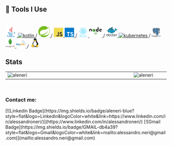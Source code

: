 <h2>🌱 Tools I Use</h2>
<p align="left">
<br>
  <a href="https://www.java.com" target="_blank"> <img src="https://raw.githubusercontent.com/devicons/devicon/master/icons/java/java-original.svg" alt="java" width="35" height="35"/> </a>
  <a href="https://kotlinlang.org" target="_blank"> <img src="https://www.vectorlogo.zone/logos/kotlinlang/kotlinlang-icon.svg" alt="kotlin" width="30" height="30"/> </a> / <a href="https://spring.io/" target="_blank"> <img src="https://raw.githubusercontent.com/devicons/devicon/master/icons/spring/spring-original.svg" alt="Spring Framerwork" width="35" height="35"/> </a> / <a href="https://developer.mozilla.org/en-US/docs/Web/JavaScript" target="_blank"><img src="https://raw.githubusercontent.com/devicons/devicon/master/icons/javascript/javascript-original.svg" alt="javascript" width="30" height="30"/> </a> 
 <a href="https://www.typescriptlang.org/" target="_blank"> <img src="https://raw.githubusercontent.com/devicons/devicon/master/icons/typescript/typescript-original.svg" alt="typescript" width="30" height="30"/> </a> / <a href="https://reactjs.org/" target="_blank"> <img src="https://raw.githubusercontent.com/devicons/devicon/master/icons/react/react-original-wordmark.svg" alt="react" width="30" height="30"/> </a> 
 <a href="https://nodejs.org" target="_blank"> <img src="https://raw.githubusercontent.com/devicons/devicon/master/icons/nodejs/nodejs-original-wordmark.svg" alt="nodejs" width="40" height="40"/> </a> / <a href="https://www.docker.com/" target="_blank"> <img src="https://raw.githubusercontent.com/devicons/devicon/master/icons/docker/docker-original-wordmark.svg" alt="docker" width="35" height="35"/> </a>
 <a href="https://kubernetes.io" target="_blank"> <img src="https://www.vectorlogo.zone/logos/kubernetes/kubernetes-icon.svg" alt="kubernetes" width="30" height="30"/> </a> / <a href="https://www.postgresql.org" target="_blank"> <img src="https://raw.githubusercontent.com/devicons/devicon/master/icons/postgresql/postgresql-original-wordmark.svg" alt="postgresql" width="30" height="30"/> </a> 
  <a href="https://www.mongodb.com/" target="_blank"> <img src="https://raw.githubusercontent.com/devicons/devicon/master/icons/mongodb/mongodb-original-wordmark.svg" alt="mongodb" width="30" height="30"/> </a>
  <a href="https://www.mysql.com/" target="_blank"> <img src="https://raw.githubusercontent.com/devicons/devicon/master/icons/mysql/mysql-original-wordmark.svg" alt="mysql" width="30" height="30"/> </a> / <a href="https://www.linux.org/" target="_blank"> <img src="https://raw.githubusercontent.com/devicons/devicon/master/icons/linux/linux-original.svg" alt="linux" width="30" height="30"/> </a>
  

<h2>Stats</h2>
<center>
<table>
  <tr>
      <td><img width="380px" align="left" src="https://github-readme-stats.vercel.app/api/top-langs?username=aleneri&show_icons=true&locale=en&layout=compact" alt="aleneri"/></td>
      <td><img width="380px" align="left" src="https://github-readme-stats.vercel.app/api?username=aleneri&show_icons=true&locale=en" alt="aleneri" /></td>
  </tr>  
</table>
</center>

<br>
<h3 align="left">Contact me: </h3>
<p align="left">
[![Linkedin Badge](https://img.shields.io/badge/aleneri-blue?style=flat&logo=Linkedin&logoColor=white&link=https://www.linkedin.com/in/alessandroneri/)](https://www.linkedin.com/in/alessandroneri/)
[![Gmail Badge](https://img.shields.io/badge/GMAIL-db4a39?style=flat&logo=Gmail&logoColor=white&link=mailto:alessandro.neri@gmail.com)](mailto:alessandro.neri@gmail.com)
</p>
